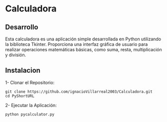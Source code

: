 # Calculadora

## Desarrollo
Esta calculadora es una aplicación simple desarrollada en Python utilizando la biblioteca Tkinter. Proporciona una interfaz gráfica de usuario para realizar operaciones matemáticas básicas, como suma, resta, multiplicación y división.

## Instalacion
1- Clonar el Repositorio: 

```
git clone https://github.com/ignacioVillarreal2003/Calculadora.git 
cd PyShortURL
```

2- Ejecutar la Aplicación: 

```
python pycalculator.py
```
